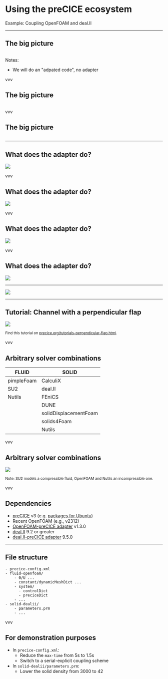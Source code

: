 # Using the preCICE ecosystem

Example: Coupling OpenFOAM and deal.II

---

## The big picture

<img data-src="images/intro/precice-overview-0.svg" style="border:none; box-shadow:none; max-width:80%;">

Notes:
- We will do an "adpated code", no adapter

vvv

## The big picture

<img data-src="images/intro/precice-overview-1.svg" style="border:none; box-shadow:none; max-width:80%;">

vvv

## The big picture

<img data-src="images/intro/precice-overview-2.svg" style="border:none; box-shadow:none; max-width:80%;">


---

## What does the adapter do?

<img src="images/level2/openfoam_adapter_overview_linking.svg" />

vvv

## What does the adapter do?

<img src="images/level2/openfoam_adapter_overview_data.svg" />

vvv

## What does the adapter do?

<img src="images/level2/openfoam_adapter_overview_checkpointing.svg" />

vvv

## What does the adapter do?

<img src="images/level2/openfoam_adapter_overview_timestep.svg" />

---

<img src="images/level3/quickstart.png" style="max-height:500px;"/>

---

## Tutorial: Channel with a perpendicular flap

<img src="images/level3/flap_perp.png" style="max-height:400px;"/>

<small>Find this tutorial on <a href="https://precice.org/tutorials-perpendicular-flap.html">precice.org/tutorials-perpendicular-flap.html</a>.</small>

vvv

## Arbitrary solver combinations

| FLUID      | SOLID                 |
| ---------- | --------------------- |
| pimpleFoam | CalculiX              |
| SU2        | deal.II               |
| Nutils     | FEniCS                |
|            | DUNE                  |
|            | solidDisplacementFoam |
|            | solids4Foam           |
|            | Nutils                |

vvv

## Arbitrary solver combinations

<img src="images/level3/perpendicular-flap-comparison.png" style="max-height:400px;"/>

<small>Note: SU2 models a compressible fluid, OpenFOAM and Nutils an incompressible one.</small>

vvv

## Dependencies

- [preCICE](https://precice.org/installation-overview.html) v3 (e.g. [packages for Ubuntu](https://github.com/precice/precice/releases))
- Recent OpenFOAM (e.g., v2312)
- [OpenFOAM-preCICE adapter](https://precice.org/adapter-openfoam-overview.html) v1.3.0
- [deal.II](https://www.dealii.org/) 9.2 or greater
- [deal.II-preCICE adapter](https://precice.org/adapter-dealii-overview.html) 9.5.0

---

## File structure

```
- precice-config.xml
- fluid-openfoam/
    - 0/U ...
    - constant/dynamicMeshDict ...
    - system/
      - controlDict
      - preciceDict
    - ...
- solid-dealii/
    - parameters.prm
    - ...
```

vvv

## For demonstration purposes

- In `precice-config.xml`:
    - Reduce the `max-time` from 5s to 1.5s
    - Switch to a serial-explicit coupling scheme
- In `solid-dealii/parameters.prm`:
    - Lower the solid density from 3000 to 42
